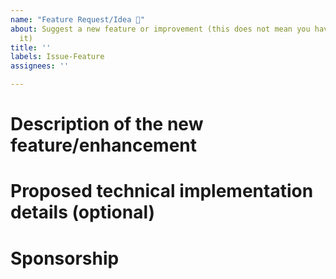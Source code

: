 ```yaml
---
name: "Feature Request/Idea 🚀"
about: Suggest a new feature or improvement (this does not mean you have to implement
  it)
title: ''
labels: Issue-Feature
assignees: ''

---
```


<!-- 
🚨🚨🚨🚨🚨🚨🚨🚨🚨🚨

I ACKNOWLEDGE THE FOLLOWING BEFORE PROCEEDING:
1. If I delete this entire template and go my own path, we may close my issue without further explanation or engagement.
2. If I list multiple bugs/concerns in this one issue, we may close my issue without further explanation or engagement.
3. If I write an issue that has many duplicates, we may close my issue without further explanation or engagement (and without necessarily spending time to find the exact duplicate ID number).
4. If I leave the title incomplete when filing the issue, we may close my issue without further explanation or engagement.
5. If I file something completely blank in the body, we may close my issue without further explanation or engagement.

All good? Then proceed!
-->

# Description of the new feature/enhancement

<!-- 
A clear and concise description of what the problem is that the new feature would solve.
Describe why and how a user would use this new functionality (if applicable).
-->

# Proposed technical implementation details (optional)

<!-- 
A clear and concise description of what you want to happen.
-->

# Sponsorship
<!-- 
If you are willing to financially support the development of this feature please let us know!  You can do a one time sponsor option direct through GitHub.
-->